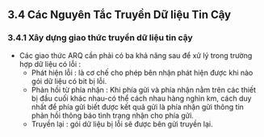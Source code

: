 ## 3.4 Các Nguyên Tắc Truyền Dữ liệu Tin Cậy

### 3.4.1 Xây dựng giao thức truyền dữ liệu tin cậy
- Các giao thức ARQ cần phải có ba khả năng sau để xử lý trong trường hợp dữ liệu có lỗi : 
    + Phát hiện lỗi : là cơ chế cho phép bên nhận phát hiện được khi nào gói dữ liệu có bit bị lỗi.
    + Phản hồi từ phía nhận : Khi phía gửi và phía nhận nằm trên các thiết bị đầu cuối khác nhau-có thể cách nhau hàng nghìn km, cách duy nhất để phía gửi biết được kết quả gửi là phía nhận gửi thông tin phản hồi thông báo tình trạng nhận cho phía gửi.
    + Truyền lại : gói dữ liệu bị lỗi sẽ được bên gửi truyền lại.